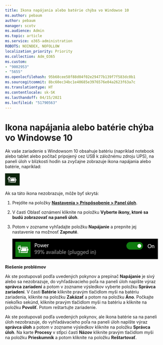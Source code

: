 ```yaml
---
title: Ikona napájania alebo batérie chýba vo Windowse 10
ms.author: pebaum
author: pebaum
manager: scotv
ms.audience: Admin
ms.topic: article
ms.service: o365-administration
ROBOTS: NOINDEX, NOFOLLOW
localization_priority: Priority
ms.collection: Adm_O365
ms.custom:
- "9002953"
- "5655"
ms.openlocfilehash: 95b68cee58f88d04f02e29477b139f7f583dc0b1
ms.sourcegitcommit: 8bc60ec34bc1e40685e3976576e04a2623f63a7c
ms.translationtype: HT
ms.contentlocale: sk-SK
ms.lasthandoff: 04/15/2021
ms.locfileid: "51790563"
---
```

# <a name="power-or-battery-icon-missing-in-windows-10"></a>Ikona napájania alebo batérie chýba vo Windowse 10

Ak vaše zariadenie s Windowsom 10 obsahuje batériu (napríklad notebook alebo tablet alebo počítač pripojený cez USB k záložnému zdroju UPS), na paneli úloh v blízkosti hodín sa zvyčajne zobrazuje ikona napájania alebo batérie, napríklad:

![Ikona batérie](media/battery-icon.png)

Ak sa táto ikona nezobrazuje, môže byť skrytá:

1. Prejdite na položky **[Nastavenia > Prispôsobenie > Panel úloh](ms-settings:taskbar?activationSource=GetHelp)**.

2. V časti Oblasť oznámení kliknite na položku **Vyberte ikony, ktoré sa budú zobrazovať na paneli úloh**.

3. Potom v zozname vyhľadajte položku **Napájanie** a prepnite jej nastavenie na možnosť **Zapnuté**.

    ![Zobrazenie ikony napájania na paneli úloh](media/power-icon-on.png)

**Riešenie problémov**

Ak ste postupovali podľa uvedených pokynov a prepínač **Napájanie** je sivý alebo sa nezobrazuje, do vyhľadávacieho poľa na paneli úloh napíšte výraz **správca zariadení** a potom v zozname výsledkov vyberte položku **Správca zariadení**. V časti **Batérie** kliknite pravým tlačidlom myši na batériu zariadenia, kliknite na položku **Zakázať** a potom na položku **Áno**. Počkajte niekoľko sekúnd, kliknite pravým tlačidlom myši na batériu a kliknite na položku **Povoliť**. Potom reštartujte zariadenie.

Ak ste postupovali podľa uvedených pokynov, ale ikona batérie sa na paneli úloh nezobrazuje, do vyhľadávacieho poľa na paneli úloh napíšte výraz **správca úloh** a potom v zozname výsledkov kliknite na položku **Správca úloh**. Na karte **Procesy** v stĺpci časti **Názov** kliknite pravým tlačidlom myši na položku **Prieskumník** a potom kliknite na položku **Reštartovať**.
